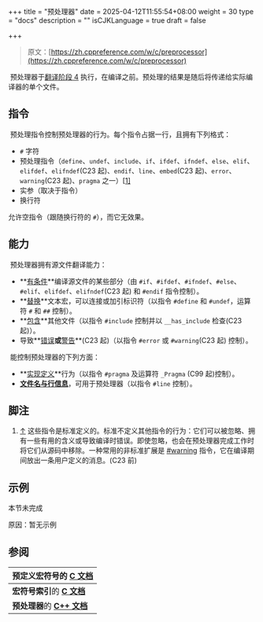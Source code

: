 +++
title = "预处理器"
date = 2025-04-12T11:55:54+08:00
weight = 30
type = "docs"
description = ""
isCJKLanguage = true
draft = false

+++

> 原文：[https://zh.cppreference.com/w/c/preprocessor](https://zh.cppreference.com/w/c/preprocessor)

​	预处理器于[翻译阶段 4](https://zh.cppreference.com/w/c/language/translation_phases#.E9.98.B6.E6.AE.B5_4) 执行，在编译之前。预处理的结果是随后将传递给实际编译器的单个文件。

## 指令

​	预处理指令控制预处理器的行为。每个指令占据一行，且拥有下列格式：

- `#` 字符
- 预处理指令（`define`、`undef`、`include`、`if`、`ifdef`、`ifndef`、`else`、`elif`、`elifdef`、`elifndef`(C23 起)、`endif`、`line`、`embed`(C23 起)、`error`、`warning`(C23 起)、`pragma` 之一）[[1\]](https://zh.cppreference.com/w/c/preprocessor#cite_note-1)
- 实参（取决于指令）
- 换行符

允许空指令（跟随换行符的 `#`），而它无效果。

## 能力

​	预处理器拥有源文件翻译能力：

- **[有条件](https://zh.cppreference.com/w/c/preprocessor/conditional)**编译源文件的某些部分（由 `#if`、`#ifdef`、`#ifndef`、`#else`、`#elif`、`elifdef`、`elifndef`(C23 起) 和 `#endif` 指令控制）。
- **[替换](https://zh.cppreference.com/w/c/preprocessor/replace)**文本宏，可以连接或加引标识符（以指令 `#define` 和 `#undef`，运算符 `#` 和 `##` 控制）。
- **[包含](https://zh.cppreference.com/w/c/preprocessor/include)**其他文件（以指令 `#include` 控制并以 `__has_include` 检查(C23 起)）。
- 导致**[错误](https://zh.cppreference.com/w/c/preprocessor/error)**或**[警告](https://zh.cppreference.com/w/c/preprocessor/error)**(C23 起)（以指令 `#error` 或 `#warning`(C23 起) 控制）。

​	能控制预处理器的下列方面：

- **[实现定义](https://zh.cppreference.com/w/c/preprocessor/impl)**行为（以指令 `#pragma` 及运算符 `_Pragma` (C99 起)控制）。
- **[文件名与行信息](https://zh.cppreference.com/w/c/preprocessor/line)**，可用于预处理器（以指令 `#line` 控制）。

## 脚注

1. [↑](https://zh.cppreference.com/w/c/preprocessor#cite_ref-1) 这些指令是标准定义的。标准不定义其他指令的行为：它们可以被忽略、拥有一些有用的含义或导致编译时错误。即使忽略，也会在预处理器完成工作时将它们从源码中移除。一种常用的非标准扩展是 [#warning](https://zh.cppreference.com/w/c/preprocessor/error) 指令，它在编译期间放出一条用户定义的消息。(C23 前)

## 示例

本节未完成 

原因：暂无示例

## 参阅

| **预定义宏符号**的 **[C 文档](https://zh.cppreference.com/w/c/preprocessor/replace#.E9.A2.84.E5.AE.9A.E4.B9.89.E5.AE.8F)** |
| ------------------------------------------------------------ |
| **宏符号索引**的 **[C 文档](https://zh.cppreference.com/w/c/symbol_index/macro)** |
| **预处理器**的 **[C++ 文档](https://zh.cppreference.com/w/cpp/preprocessor)** |